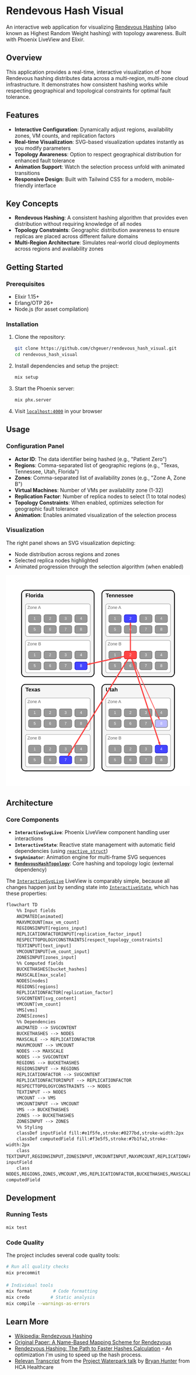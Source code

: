 # Rendevous Hash Visual

An interactive web application for visualizing [Rendevous Hashing](https://en.wikipedia.org/wiki/Rendezvous_hashing) (also known as Highest Random Weight hashing) with topology awareness. Built with Phoenix LiveView and Elixir.

## Overview

This application provides a real-time, interactive visualization of how Rendevous hashing distributes data across a multi-region, multi-zone cloud infrastructure. It demonstrates how consistent hashing works while respecting geographical and topological constraints for optimal fault tolerance.

## Features

- **Interactive Configuration**: Dynamically adjust regions, availability zones, VM counts, and replication factors
- **Real-time Visualization**: SVG-based visualization updates instantly as you modify parameters
- **Topology Awareness**: Option to respect geographical distribution for enhanced fault tolerance
- **Animation Support**: Watch the selection process unfold with animated transitions
- **Responsive Design**: Built with Tailwind CSS for a modern, mobile-friendly interface

## Key Concepts

- **Rendevous Hashing**: A consistent hashing algorithm that provides even distribution without requiring knowledge of all nodes
- **Topology Constraints**: Geographic distribution awareness to ensure replicas are placed across different failure domains
- **Multi-Region Architecture**: Simulates real-world cloud deployments across regions and availability zones

## Getting Started

### Prerequisites

- Elixir 1.15+
- Erlang/OTP 26+
- Node.js (for asset compilation)

### Installation

1. Clone the repository:
   ```bash
   git clone https://github.com/chgeuer/rendevous_hash_visual.git
   cd rendevous_hash_visual
   ```

2. Install dependencies and setup the project:
   ```bash
   mix setup
   ```

3. Start the Phoenix server:
   ```bash
   mix phx.server
   ```

4. Visit [`localhost:4000`](http://localhost:4000) in your browser

## Usage

### Configuration Panel

- **Actor ID**: The data identifier being hashed (e.g., "Patient Zero")
- **Regions**: Comma-separated list of geographic regions (e.g., "Texas, Tennessee, Utah, Florida")
- **Zones**: Comma-separated list of availability zones (e.g., "Zone A, Zone B")
- **Virtual Machines**: Number of VMs per availability zone (1-32)
- **Replication Factor**: Number of replica nodes to select (1 to total nodes)
- **Topology Constraints**: When enabled, optimizes selection for geographic fault tolerance
- **Animation**: Enables animated visualization of the selection process

### Visualization

The right panel shows an SVG visualization depicting:

- Node distribution across regions and zones
- Selected replica nodes highlighted
- Animated progression through the selection algorithm (when enabled)

![sample image](./sample.svg)

## Architecture

### Core Components

- **`InteractiveSvgLive`**: Phoenix LiveView component handling user interactions
- **`InteractiveState`**: Reactive state management with automatic field dependencies (using [`reactive_struct`](https://github.com/chgeuer/reactive_struct/))
- **`SvgAnimator`**: Animation engine for multi-frame SVG sequences
- [**`RendevousHashTopology`**](https://github.com/chgeuer/rendevous_hash_topology/): Core hashing and topology logic (external dependency)

The [`InteractiveSvgLive`](lib/rendevous_hash_visual_web/live/interactive_svg_live.ex) LiveView is comparably simple, because all changes happen just by sending state into [`InteractiveState`](lib/rendevous_hash_visual/interactive_state.ex), which has these properties:

```mermaid
flowchart TD
    %% Input fields
    ANIMATED[animated]
    MAXVMCOUNT[max_vm_count]
    REGIONSINPUT[regions_input]
    REPLICATIONFACTORINPUT[replication_factor_input]
    RESPECTTOPOLOGYCONSTRAINTS[respect_topology_constraints]
    TEXTINPUT[text_input]
    VMCOUNTINPUT[vm_count_input]
    ZONESINPUT[zones_input]
    %% Computed fields
    BUCKETHASHES[bucket_hashes]
    MAXSCALE[max_scale]
    NODES[nodes]
    REGIONS[regions]
    REPLICATIONFACTOR[replication_factor]
    SVGCONTENT[svg_content]
    VMCOUNT[vm_count]
    VMS[vms]
    ZONES[zones]
    %% Dependencies
    ANIMATED --> SVGCONTENT
    BUCKETHASHES --> NODES
    MAXSCALE --> REPLICATIONFACTOR
    MAXVMCOUNT --> VMCOUNT
    NODES --> MAXSCALE
    NODES --> SVGCONTENT
    REGIONS --> BUCKETHASHES
    REGIONSINPUT --> REGIONS
    REPLICATIONFACTOR --> SVGCONTENT
    REPLICATIONFACTORINPUT --> REPLICATIONFACTOR
    RESPECTTOPOLOGYCONSTRAINTS --> NODES
    TEXTINPUT --> NODES
    VMCOUNT --> VMS
    VMCOUNTINPUT --> VMCOUNT
    VMS --> BUCKETHASHES
    ZONES --> BUCKETHASHES
    ZONESINPUT --> ZONES
    %% Styling
    classDef inputField fill:#e1f5fe,stroke:#0277bd,stroke-width:2px
    classDef computedField fill:#f3e5f5,stroke:#7b1fa2,stroke-width:2px
    class TEXTINPUT,REGIONSINPUT,ZONESINPUT,VMCOUNTINPUT,MAXVMCOUNT,REPLICATIONFACTORINPUT,RESPECTTOPOLOGYCONSTRAINTS,ANIMATED inputField
    class NODES,REGIONS,ZONES,VMCOUNT,VMS,REPLICATIONFACTOR,BUCKETHASHES,MAXSCALE,SVGCONTENT computedField
```

## Development

### Running Tests

```bash
mix test
```

### Code Quality

The project includes several code quality tools:

```bash
# Run all quality checks
mix precommit

# Individual tools
mix format        # Code formatting
mix credo        # Static analysis
mix compile --warnings-as-errors
```


## Learn More

- [Wikipedia: Rendezvous Hashing](https://en.wikipedia.org/wiki/Rendezvous_hashing)
- [Original Paper: A Name-Based Mapping Scheme for Rendezvous](https://www.eecs.umich.edu/techreports/cse/96/CSE-TR-316-96.pdf)
- [Rendezvous Hashing: The Path to Faster Hashes Calculation](https://www.npiontko.pro/2024/12/23/computation-efficient-rendezvous-hashing) - An optimization I'm using to speed up the hash process.
- [Relevan Transcript](https://gist.github.com/chgeuer/a5b83e5840966452e38e828fbd22a9f0#how-do-we-know-what-goes-where) from the [Project Waterpark talk](https://www.youtube.com/watch?v=hdBm4K-vvt0) by [Bryan Hunter](https://bsky.app/profile/bryan-hunter.bsky.social) from HCA Healthcare
